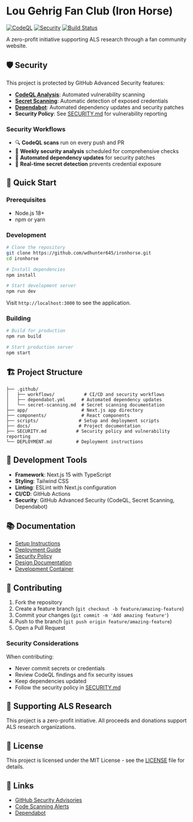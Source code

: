 # Lou Gehrig Fan Club (Iron Horse)

[![CodeQL](https://github.com/wdhunter645/ironhorse/workflows/CodeQL%20Security%20Analysis/badge.svg)](https://github.com/wdhunter645/ironhorse/actions/workflows/codeql.yml)
[![Security](https://img.shields.io/badge/security-enabled-green)](./SECURITY.md)
[![Build Status](https://github.com/wdhunter645/ironhorse/workflows/Lou%20Gehrig%20Fan%20Club%20-%20Build%20and%20Deploy/badge.svg)](https://github.com/wdhunter645/ironhorse/actions/workflows/deploy.yml)

A zero-profit initiative supporting ALS research through a fan community website.

## 🛡️ Security

This project is protected by GitHub Advanced Security features:

- **[CodeQL Analysis](https://github.com/wdhunter645/ironhorse/security/code-scanning)**: Automated vulnerability scanning
- **[Secret Scanning](https://github.com/wdhunter645/ironhorse/security/secret-scanning)**: Automatic detection of exposed credentials
- **[Dependabot](https://github.com/wdhunter645/ironhorse/security/dependabot)**: Automated dependency updates and security patches
- **Security Policy**: See [SECURITY.md](./SECURITY.md) for vulnerability reporting

### Security Workflows

- 🔍 **CodeQL scans** run on every push and PR
- 📅 **Weekly security analysis** scheduled for comprehensive checks
- 🔄 **Automated dependency updates** for security patches
- 🚨 **Real-time secret detection** prevents credential exposure

## 🚀 Quick Start

### Prerequisites

- Node.js 18+ 
- npm or yarn

### Development

```bash
# Clone the repository
git clone https://github.com/wdhunter645/ironhorse.git
cd ironhorse

# Install dependencies
npm install

# Start development server
npm run dev
```

Visit `http://localhost:3000` to see the application.

### Building

```bash
# Build for production
npm run build

# Start production server
npm start
```

## 🏗️ Project Structure

```
├── .github/
│   ├── workflows/           # CI/CD and security workflows
│   ├── dependabot.yml      # Automated dependency updates
│   └── secret-scanning.md  # Secret scanning documentation
├── app/                    # Next.js app directory
├── components/             # React components
├── scripts/               # Setup and deployment scripts
├── docs/                  # Project documentation
├── SECURITY.md           # Security policy and vulnerability reporting
└── DEPLOYMENT.md         # Deployment instructions
```

## 🔧 Development Tools

- **Framework**: Next.js 15 with TypeScript
- **Styling**: Tailwind CSS
- **Linting**: ESLint with Next.js configuration
- **CI/CD**: GitHub Actions
- **Security**: GitHub Advanced Security (CodeQL, Secret Scanning, Dependabot)

## 📚 Documentation

- [Setup Instructions](./scripts/README_PREREQS.md)
- [Deployment Guide](./DEPLOYMENT.md)
- [Security Policy](./SECURITY.md)
- [Design Documentation](./docs/DESIGN_PER_PAGE.md)
- [Development Container](/.devcontainer/README.md)

## 🤝 Contributing

1. Fork the repository
2. Create a feature branch (`git checkout -b feature/amazing-feature`)
3. Commit your changes (`git commit -m 'Add amazing feature'`)
4. Push to the branch (`git push origin feature/amazing-feature`)
5. Open a Pull Request

### Security Considerations

When contributing:
- Never commit secrets or credentials
- Review CodeQL findings and fix security issues
- Keep dependencies updated
- Follow the security policy in [SECURITY.md](./SECURITY.md)

## 🏥 Supporting ALS Research

This project is a zero-profit initiative. All proceeds and donations support ALS research organizations.

## 📄 License

This project is licensed under the MIT License - see the [LICENSE](LICENSE) file for details.

## 🔗 Links

- [GitHub Security Advisories](https://github.com/wdhunter645/ironhorse/security/advisories)
- [Code Scanning Alerts](https://github.com/wdhunter645/ironhorse/security/code-scanning)
- [Dependabot](https://github.com/wdhunter645/ironhorse/security/dependabot)